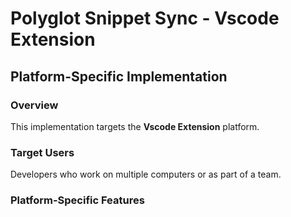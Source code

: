 # Polyglot Snippet Sync - Vscode Extension

## Platform-Specific Implementation

### Overview
This implementation targets the **Vscode Extension** platform.

### Target Users
Developers who work on multiple computers or as part of a team.

### Platform-Specific Features
